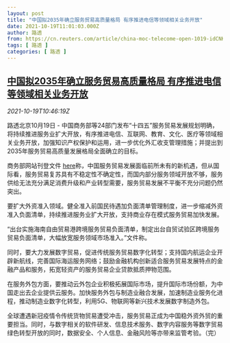 ```yaml
---
layout: post
title: "中国拟2035年确立服务贸易高质量格局 有序推进电信等领域相关业务开放"
date: 2021-10-19T11:01:03.000Z
author: 路透
from: https://cn.reuters.com/article/china-moc-telecome-open-1019-idCNKBS2H9134
tags: [ 路透 ]
categories: [ 路透 ]
---
```

<!--1634641263000-->
[中国拟2035年确立服务贸易高质量格局 有序推进电信等领域相关业务开放](https://cn.reuters.com/article/china-moc-telecome-open-1019-idCNKBS2H9134)
------

<div>
<div><i>2021-10-19T10:46:19Z</i></div><p>路透北京10月19日 - 中国商务部等24部门发布“十四五”服务贸易发展规划明确，将持续推进服务业扩大开放，有序推进电信、互联网、教育、文化、医疗等领域相关业务开放，加强知识产权保护和运用，进一步优化外汇收支管理措施；并提出到2035年服务贸易高质量发展格局全面确立的目标。</p><p>商务部网站刊登文件 <a href="http://www.mofcom.gov.cn/article/bnjg/202110/20211003209143.shtml">here</a>称，中国服务贸易发展面临前所未有的新机遇，但从国际看，服务贸易复苏具有不稳定性不确定性，而国内部分服务领域开放不够，服务供给无法充分满足消费升级和产业转型需要，服务贸易发展不平衡不充分问题仍然突出。</p><p>要扩大外资准入领域。健全准入前国民待遇加负面清单管理制度，进一步缩减外资准入负面清单，持续推进服务业扩大开放，支持商业存在模式服务贸易加快发展。</p><p>“出台实施海南自由贸易港跨境服务贸易负面清单，制定出台自贸试验区跨境服务贸易负面清单，大幅放宽服务领域市场准入。”文件称。</p><p>同时，要大力发展数字贸易，促进传统服务贸易数字化转型；支持国内航运企业开辟新航线，完善国际海运服务网络；鼓励金融机构创新适合服务贸易发展特点的金融产品和服务，拓宽轻资产的服务贸易企业贷款抵质押物范围。</p><p>在服务外包方面，要推动云外包企业积极拓展国际市场，提升国际市场份额，为中国走出去企业提供云服务。加快服务外包与制造业融合发展，加速制造业服务化进程，推动制造业数字化转型，利用5G、物联网等新兴技术发展数字制造外包。</p><p>全球遭遇新冠疫情令传统货物贸易遭受冲击，服务贸易正成为中国稳外资外贸的重要担当。同时，与数字相关的软件研发、信息技术服务、数字内容服务等数字贸易绿色转型开放的同时，数据安全、个人信息、金融风险等亦带来监管考验。（完）</p>
</div>
